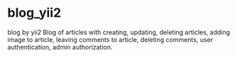 # blog_yii2
blog by yii2
Blog of articles with creating, updating, deleting articles, adding image to article, leaving comments to article,
deleting comments, user authentication, admin authorization.
